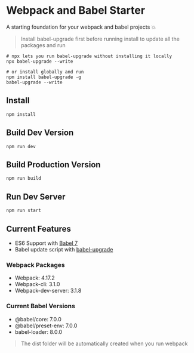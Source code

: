 # Webpack and Babel Starter
A starting foundation for your webpack and babel projects :boom:

> Install babel-upgrade first before running install to update all the packages and run
```
# npx lets you run babel-upgrade without installing it locally 
npx babel-upgrade --write
 
# or install globally and run 
npm install babel-upgrade -g
babel-upgrade --write
```

## Install 
```
npm install
```

## Build Dev Version
```
npm run dev
```

## Build Production Version
```
npm run build
```

## Run Dev Server
```
npm run start
```

## Current Features
* ES6 Support with [Babel 7](https://babeljs.io/docs/en/v7-migration)
* Babel update script with [babel-upgrade](https://www.npmjs.com/package/babel-upgrade)

### Webpack Packages
* Webpack: 4.17.2
* Webpack-cli: 3.1.0
* Webpack-dev-server: 3.1.8

### Current Babel Versions
* @babel/core: 7.0.0
* @babel/preset-env: 7.0.0
* babel-loader: 8.0.0

> The dist folder will be automatically created when you run webpack
